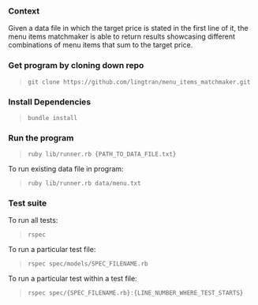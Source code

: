 ### Context 
Given a data file in which the target price is stated in the first line of it, the menu items matchmaker is able to return results showcasing different combinations of menu items that sum to the target price.

### Get program by cloning down repo
> `git clone https://github.com/lingtran/menu_items_matchmaker.git`

### Install Dependencies
> `bundle install`

### Run the program
> `ruby lib/runner.rb {PATH_TO_DATA_FILE.txt}`

To run existing data file in program:
> `ruby lib/runner.rb data/menu.txt`

### Test suite

To run all tests:
> `rspec`

To run a particular test file:
> `rspec spec/models/SPEC_FILENAME.rb`

To run a particular test within a test file:
> `rspec spec/{SPEC_FILENAME.rb}:{LINE_NUMBER_WHERE_TEST_STARTS}`
